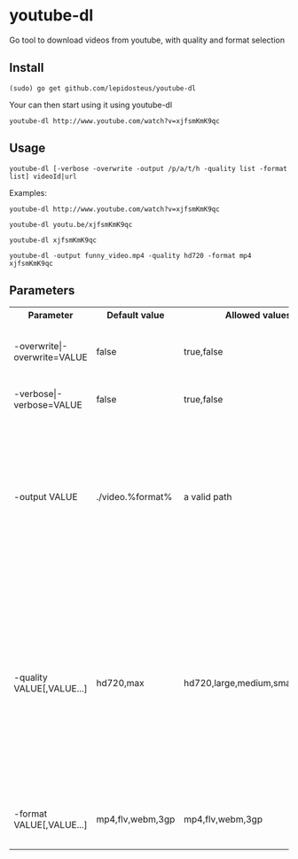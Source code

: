 youtube-dl
=================

Go tool to download videos from youtube, with quality and format selection

Install
-------

    (sudo) go get github.com/lepidosteus/youtube-dl

Your can then start using it using youtube-dl

    youtube-dl http://www.youtube.com/watch?v=xjfsmKmK9qc

Usage
-----

    youtube-dl [-verbose -overwrite -output /p/a/t/h -quality list -format list] videoId|url

Examples:

    youtube-dl http://www.youtube.com/watch?v=xjfsmKmK9qc

    youtube-dl youtu.be/xjfsmKmK9qc

    youtube-dl xjfsmKmK9qc

    youtube-dl -output funny_video.mp4 -quality hd720 -format mp4 xjfsmKmK9qc

Parameters
----------

<table>
  <tr>
    <th>Parameter</th><th>Default value</th><th>Allowed values</th><th>Description</th><th>Example</th>
  </tr>
  <tr>
    <td>-overwrite|-overwrite=VALUE</td><td>false</td><td>true,false</td><td>if true, the destination file will be overwritten if it already exists</td><td>-overwrite</td>
  </tr>
  <tr>
    <td>-verbose|-verbose=VALUE</td><td>false</td><td>true,false</td><td>if true, various status messages will be shown</td><td>-verbose</td>
  </tr>
  <tr>
    <td>-output VALUE</td><td>./video.%format%</td><td>a valid path</td><td>path where to write the downloaded file, use %format% for dynamic extension depending on format selected (eg: 'video.%format%' would be written as 'video.mp4' if the mp4 format is selected)</td><td>-output "$HOME/funny_video.%format%"
  </tr>
  <tr>
    <td>-quality VALUE[,VALUE...]</td><td>hd720,max</td><td>hd720,large,medium,small,min,max</td><td>comma separated list of desired video quality, in decreasing priority. Use 'max' (or 'min') to automatically select the best (or worst) possible quality available for this video; exemple: '-quality hd720,max': select hd720 quality, if not available then select the best quality available</td><td>-quality small,min</td>
  </tr>
  <tr>
    <td>-format VALUE[,VALUE...]</td><td>mp4,flv,webm,3gp</td><td>mp4,flv,webm,3gp</td><td>comma separated list of desired video format, in decreasing priority</td><td>-format mp4,flv</td>
  </tr>
</table>

